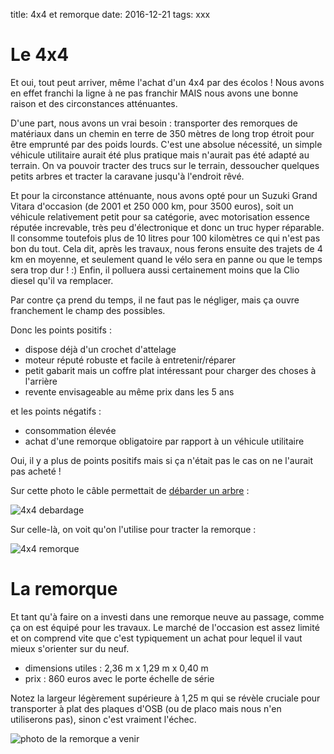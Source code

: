 title: 4x4 et remorque
date: 2016-12-21
tags: xxx

# Le 4x4

Et oui, tout peut arriver, même l'achat d'un 4x4 par des écolos ! Nous avons en effet franchi la ligne à ne pas franchir MAIS nous avons une bonne raison et des circonstances atténuantes.

D'une part, nous avons un vrai besoin : transporter des remorques de matériaux dans un chemin en terre de 350 mètres de long trop étroit pour être emprunté par des poids lourds. C'est une absolue nécessité, un simple véhicule utilitaire aurait été plus pratique mais n'aurait pas été adapté au terrain. On va pouvoir tracter des trucs sur le terrain, dessoucher quelques petits arbres et tracter la caravane jusqu'à l'endroit rêvé.

Et pour la circonstance atténuante, nous avons opté pour un Suzuki Grand Vitara d'occasion (de 2001 et 250 000 km, pour 3500 euros), soit un véhicule relativement petit pour sa catégorie, avec motorisation essence réputée increvable, très peu d'électronique et donc un truc hyper réparable. Il consomme toutefois plus de 10 litres pour 100 kilomètres ce qui n'est pas bon du tout. Cela dit, après les travaux, nous ferons ensuite des trajets de 4 km en moyenne, et seulement quand le vélo sera en panne ou que le temps sera trop dur ! :) Enfin, il polluera aussi certainement moins que la Clio diesel qu'il va remplacer.

Par contre ça prend du temps, il ne faut pas le négliger, mais ça ouvre franchement le champ des possibles.

Donc les points positifs :

- dispose déjà d'un crochet d'attelage
- moteur réputé robuste et facile à entretenir/réparer
- petit gabarit mais un coffre plat intéressant pour charger des choses à l'arrière
- revente envisageable au même prix dans les 5 ans

et les points négatifs :

- consommation élevée
- achat d'une remorque obligatoire par rapport à un véhicule utilitaire

Oui, il y a plus de points positifs mais si ça n'était pas le cas on ne l'aurait pas acheté !

Sur cette photo le câble permettait de [débarder un arbre]({filename}/forêt/abattage.md) :

<img src="images/vitara_debardage.JPG" alt="4x4 debardage"/>

Sur celle-là, on voit qu'on l'utilise pour tracter la remorque :

<img src="images/vitara_remorque.JPG" alt="4x4 remorque"/>

# La remorque

Et tant qu'à faire on a investi dans une remorque neuve au passage, comme ça on est équipé pour les travaux. Le marché de l'occasion est assez limité et on comprend vite que c'est typiquement un achat pour lequel il vaut mieux s'orienter sur du neuf.

- dimensions utiles : 2,36 m x 1,29 m x 0,40 m
- prix : 860 euros avec le porte échelle de série

Notez la largeur légèrement supérieure à 1,25 m qui se révèle cruciale pour transporter à plat des plaques d'OSB (ou de placo mais nous n'en utiliserons pas), sinon c'est vraiment l'échec.

<img src="images/remorque.jpg" alt="photo de la remorque a venir"/>

